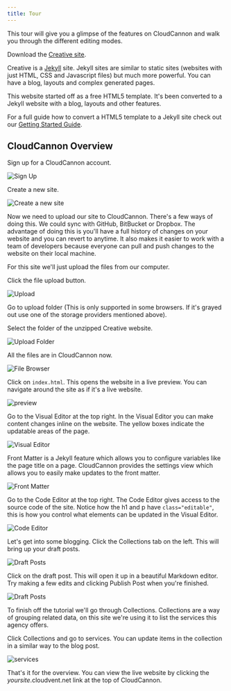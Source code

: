 ```yaml
---
title: Tour
---
```


This tour will give you a glimpse of the features on CloudCannon and walk you through the different editing modes.

Download the [Creative site](/creative.zip).

Creative is a [Jekyll](http://jekyllrb.com) site. Jekyll sites are similar to static sites (websites with just HTML, CSS and Javascript files) but much more powerful. You can have a blog, layouts and complex generated pages.

This website started off as a free HTML5 template. It's been converted to a Jekyll website with a blog, layouts and other features.

For a full guide how to convert a HTML5 template to a Jekyll site check out our [Getting Started Guide](/getting_started/introduction/).

## CloudCannon Overview

Sign up for a CloudCannon account.

<img alt="Sign Up" src="/img/overview/sign_up.png" class="screenshot">

Create a new site.

<img alt="Create a new site" src="/img/overview/creative.png" class="screenshot">

Now we need to upload our site to CloudCannon. There's a few ways of doing this. We could sync with GitHub, BitBucket or Dropbox. The advantage of doing this is you'll have a full history of changes on your website and you can revert to anytime. It also makes it easier to work with a team of developers because everyone can pull and push changes to the website on their local machine.

For this site we'll just upload the files from our computer.

Click the file upload button.

<img alt="Upload" src="/img/overview/upload.png" class="screenshot">

Go to upload folder (This is only supported in some browsers. If it's grayed out use one of the storage providers mentioned above).

Select the folder of the unzipped Creative website.

<img alt="Upload Folder" src="/img/overview/upload_folder.png" class="screenshot">

All the files are in CloudCannon now.

<img alt="File Browser" src="/img/overview/file_browser.png" class="screenshot">

Click on `index.html`. This opens the website in a live preview. You can navigate around the site as if it's a live website.

<img alt="preview" src="/img/overview/preview.png" class="screenshot">

Go to the Visual Editor at the top right. In the Visual Editor you can make content changes inline on the website. The yellow boxes indicate the updatable areas of the page.

<img alt="Visual Editor" src="/img/overview/visual_editor.png" class="screenshot">

Front Matter is a Jekyll feature which allows you to configure variables like the page title on a page. CloudCannon provides the settings view which allows you to easily make updates to the front matter.

<img alt="Front Matter" src="/img/overview/front_matter.png" class="screenshot">

Go to the Code Editor at the top right. The Code Editor gives access to the source code of the site. Notice how the h1 and p have `class="editable"`, this is how you control what elements can be updated in the Visual Editor.

<img alt="Code Editor" src="/img/overview/code_editor.png" class="screenshot">

Let's get into some blogging. Click the Collections tab on the left. This will bring up your draft posts.

<img alt="Draft Posts" src="/img/overview/draft_posts.png" class="screenshot">

Click on the draft post. This will open it up in a beautiful Markdown editor. Try making a few edits and clicking Publish Post when you're finished.

<img alt="Draft Posts" src="/img/overview/blog_post.png" class="screenshot">

To finish off the tutorial we'll go through Collections. Collections are a way of grouping related data, on this site we're using it to list the services this agency offers.

Click Collections and go to services. You can update items in the collection in a similar way to the blog post.

<img alt="services" src="/img/overview/services.png" class="screenshot">

That's it for the overview. You can view the live website by clicking the *yoursite*.cloudvent.net link at the top of CloudCannon.
